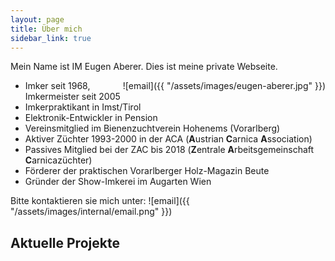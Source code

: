 ```yaml
---
layout: page
title: Über mich
sidebar_link: true
---
```


<!--
<p class="message">
  Ein gutes Zitat...
</p>
-->

Mein Name ist IM Eugen Aberer. Dies ist meine private Webseite.

<div style="float:right;margin:0 0px 0px 0" markdown="1">
![email]({{ "/assets/images/eugen-aberer.jpg" }})
</div>

- Imker seit 1968, Imkermeister seit 2005
- Imkerpraktikant in Imst/Tirol
- Elektronik-Entwickler in Pension
- Vereinsmitglied im Bienenzuchtverein Hohenems (Vorarlberg)
- Aktiver Züchter 1993-2000 in der ACA (**A**ustrian **C**arnica **A**ssociation)
- Passives Mitglied bei der ZAC bis 2018 (**Z**entrale **A**rbeitsgemeinschaft **C**arnicazüchter)
- Förderer der praktischen Vorarlberger Holz-Magazin Beute
- Gründer der Show-Imkerei im Augarten Wien

Bitte kontaktieren sie mich unter: 
![email]({{ "/assets/images/internal/email.png" }})

## Aktuelle Projekte
